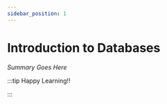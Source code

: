 ```yaml
---
sidebar_position: 1
---
```


# Introduction to Databases

_Summary Goes Here_

:::tip Happy Learning!!

<QuestButton text="Go To Quest" />

:::


